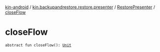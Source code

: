 [kin-android](../../index.md) / [kin.backupandrestore.restore.presenter](../index.md) / [RestorePresenter](index.md) / [closeFlow](./close-flow.md)

# closeFlow

`abstract fun closeFlow(): `[`Unit`](https://kotlinlang.org/api/latest/jvm/stdlib/kotlin/-unit/index.html)